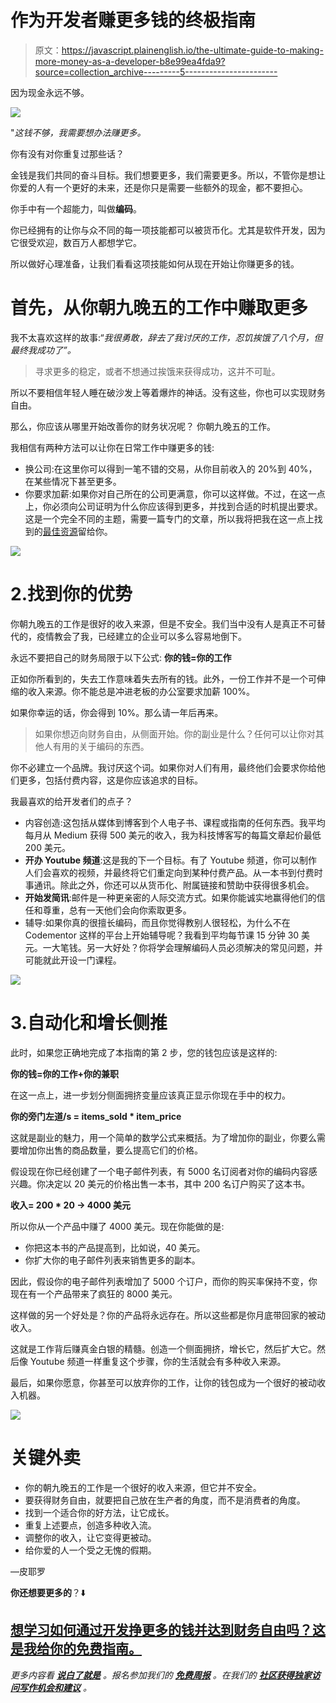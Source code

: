 # 作为开发者赚更多钱的终极指南

> 原文：<https://javascript.plainenglish.io/the-ultimate-guide-to-making-more-money-as-a-developer-b8e99ea4fda9?source=collection_archive---------5----------------------->

因为现金永远不够。

![](img/0cc510710296e9cbca2103c43bb50fbb.png)

"*这钱不够，我需要想办法赚更多。*

你有没有对你重复过那些话？

金钱是我们共同的奋斗目标。我们想要更多，我们需要更多。所以，不管你是想让你爱的人有一个更好的未来，还是你只是需要一些额外的现金，都不要担心。

你手中有一个超能力，叫做**编码**。

你已经拥有的让你与众不同的每一项技能都可以被货币化。尤其是软件开发，因为它很受欢迎，数百万人都想学它。

所以做好心理准备，让我们看看这项技能如何从现在开始让你赚更多的钱。

# 首先，从你朝九晚五的工作中赚取更多

我不太喜欢这样的故事:“*我很勇敢，辞去了我讨厌的工作，忍饥挨饿了八个月，但最终我成功了”。*

> 寻求更多的稳定，或者不想通过挨饿来获得成功，这并不可耻。

所以不要相信年轻人睡在破沙发上等着爆炸的神话。没有这些，你也可以实现财务自由。

那么，你应该从哪里开始改善你的财务状况呢？
你朝九晚五的工作。

我相信有两种方法可以让你在日常工作中赚更多的钱:

*   换公司:在这里你可以得到一笔不错的交易，从你目前收入的 20%到 40%，在某些情况下甚至更多。
*   你要求加薪:如果你对自己所在的公司更满意，你可以这样做。不过，在这一点上，你必须向公司证明为什么你应该得到更多，并找到合适的时机提出要求。这是一个完全不同的主题，需要一篇专门的文章，所以我将把我在这一点上找到的[最佳资源](https://techbeacon.com/app-dev-testing/5-tips-negotiating-raise-software-engineer)留给你。

![](img/d94f60f2166238ac9963514f4022c572.png)

# 2.找到你的优势

你朝九晚五的工作是很好的收入来源，但是不安全。我们当中没有人是真正不可替代的，疫情教会了我，已经建立的企业可以多么容易地倒下。

永远不要把自己的财务局限于以下公式:
**你的钱=你的工作**

正如你所看到的，失去工作意味着失去所有的钱。此外，一份工作并不是一个可伸缩的收入来源。你不能总是冲进老板的办公室要求加薪 100%。

如果你幸运的话，你会得到 10%。那么请一年后再来。

> 如果你想迈向财务自由，从侧面开始。你的副业是什么？任何可以让你对其他人有用的关于编码的东西。

你不必建立一个品牌。我讨厌这个词。如果你对人们有用，最终他们会要求你给他们更多，包括付费内容，这是你应该追求的目标。

我最喜欢的给开发者们的点子？

*   内容创造:这包括从媒体到博客到个人电子书、课程或指南的任何东西。我平均每月从 Medium 获得 500 美元的收入，我为科技博客写的每篇文章起价最低 200 美元。
*   **开办 Youtube 频道**:这是我的下一个目标。有了 Youtube 频道，你可以制作人们会喜欢的视频，并最终将它们重定向到某种付费产品。从一本书到付费时事通讯。除此之外，你还可以从货币化、附属链接和赞助中获得很多机会。
*   **开始发简讯**:邮件是一种更亲密的人际交流方式。如果你能诚实地赢得他们的信任和尊重，总有一天他们会向你索取更多。
*   辅导:如果你真的很擅长编码，而且你觉得教别人很轻松，为什么不在 Codementor 这样的平台上开始辅导呢？我看到平均每节课 15 分钟 30 美元。一大笔钱。另一大好处？你将学会理解编码人员必须解决的常见问题，并可能就此开设一门课程。

![](img/a904c17e63a8f90d12ba077d5347c1f6.png)

# 3.自动化和增长侧推

此时，如果您正确地完成了本指南的第 2 步，您的钱包应该是这样的:

**你的钱=你的工作+你的兼职**

在这一点上，进一步划分侧面拥挤变量应该真正显示你现在手中的权力。

**你的旁门左道/s = items_sold * item_price**

这就是副业的魅力，用一个简单的数学公式来概括。为了增加你的副业，你要么需要增加你出售的商品数量，要么提高它们的价格。

假设现在你已经创建了一个电子邮件列表，有 5000 名订阅者对你的编码内容感兴趣。你决定以 20 美元的价格出售一本书，其中 200 名订户购买了这本书。

**收入= 200 * 20 → 4000 美元**

所以你从一个产品中赚了 4000 美元。现在你能做的是:

*   你把这本书的产品提高到，比如说，40 美元。
*   你扩大你的电子邮件列表来销售更多的副本。

因此，假设你的电子邮件列表增加了 5000 个订户，而你的购买率保持不变，你现在有一个产品带来了疯狂的 8000 美元。

这样做的另一个好处是？你的产品将永远存在。所以这些都是你月底带回家的被动收入。

这就是工作背后赚真金白银的精髓。创造一个侧面拥挤，增长它，然后扩大它。然后像 Youtube 频道一样重复这个步骤，你的生活就会有多种收入来源。

最后，如果你愿意，你甚至可以放弃你的工作，让你的钱包成为一个很好的被动收入机器。

![](img/4e128512070d9be86cca099e3e810841.png)

# 关键外卖

*   你的朝九晚五的工作是一个很好的收入来源，但它并不安全。
*   要获得财务自由，就要把自己放在生产者的角度，而不是消费者的角度。
*   找到一个适合你的好方法，让它成长。
*   重复上述要点，创造多种收入流。
*   调整你的收入，让它变得更被动。
*   给你爱的人一个受之无愧的假期。

—皮耶罗

**你还想要更多的**？⬇️

## [想学习如何通过开发挣更多的钱并达到财务自由吗？这是我给你的免费指南。](https://tinyurl.com/MoneyDev)

*更多内容看* [***说白了就是***](http://plainenglish.io/) *。报名参加我们的* [***免费周报***](http://newsletter.plainenglish.io/) *。在我们的* [***社区获得独家访问写作机会和建议***](https://discord.gg/GtDtUAvyhW) *。*